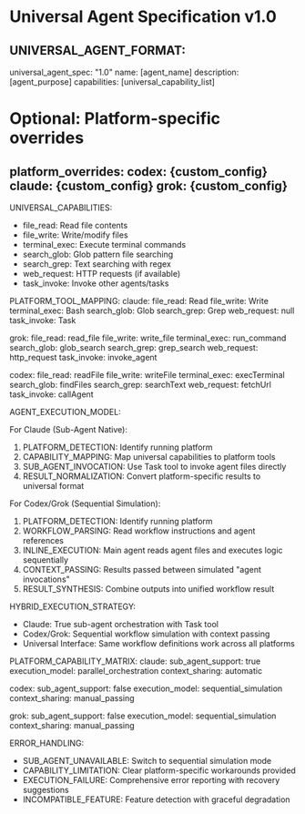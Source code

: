 # Universal Agent Specification v1.0

UNIVERSAL_AGENT_FORMAT:
---
universal_agent_spec: "1.0"
name: [agent_name]
description: [agent_purpose]
capabilities: [universal_capability_list]

# Optional: Platform-specific overrides
platform_overrides:
  codex: {custom_config}
  claude: {custom_config}
  grok: {custom_config}
---

UNIVERSAL_CAPABILITIES:
- file_read: Read file contents
- file_write: Write/modify files
- terminal_exec: Execute terminal commands
- search_glob: Glob pattern file searching
- search_grep: Text searching with regex
- web_request: HTTP requests (if available)
- task_invoke: Invoke other agents/tasks

PLATFORM_TOOL_MAPPING:
claude:
  file_read: Read
  file_write: Write
  terminal_exec: Bash
  search_glob: Glob
  search_grep: Grep
  web_request: null
  task_invoke: Task

grok:
  file_read: read_file
  file_write: write_file
  terminal_exec: run_command
  search_glob: glob_search
  search_grep: grep_search
  web_request: http_request
  task_invoke: invoke_agent

codex:
  file_read: readFile
  file_write: writeFile
  terminal_exec: execTerminal
  search_glob: findFiles
  search_grep: searchText
  web_request: fetchUrl
  task_invoke: callAgent

AGENT_EXECUTION_MODEL:

For Claude (Sub-Agent Native):
1. PLATFORM_DETECTION: Identify running platform
2. CAPABILITY_MAPPING: Map universal capabilities to platform tools
3. SUB_AGENT_INVOCATION: Use Task tool to invoke agent files directly
4. RESULT_NORMALIZATION: Convert platform-specific results to universal format

For Codex/Grok (Sequential Simulation):
1. PLATFORM_DETECTION: Identify running platform
2. WORKFLOW_PARSING: Read workflow instructions and agent references
3. INLINE_EXECUTION: Main agent reads agent files and executes logic sequentially
4. CONTEXT_PASSING: Results passed between simulated "agent invocations"
5. RESULT_SYNTHESIS: Combine outputs into unified workflow result

HYBRID_EXECUTION_STRATEGY:
- Claude: True sub-agent orchestration with Task tool
- Codex/Grok: Sequential workflow simulation with context passing
- Universal Interface: Same workflow definitions work across all platforms

PLATFORM_CAPABILITY_MATRIX:
claude:
  sub_agent_support: true
  execution_model: parallel_orchestration
  context_sharing: automatic

codex:
  sub_agent_support: false
  execution_model: sequential_simulation
  context_sharing: manual_passing

grok:
  sub_agent_support: false
  execution_model: sequential_simulation
  context_sharing: manual_passing

ERROR_HANDLING:
- SUB_AGENT_UNAVAILABLE: Switch to sequential simulation mode
- CAPABILITY_LIMITATION: Clear platform-specific workarounds provided
- EXECUTION_FAILURE: Comprehensive error reporting with recovery suggestions
- INCOMPATIBLE_FEATURE: Feature detection with graceful degradation
